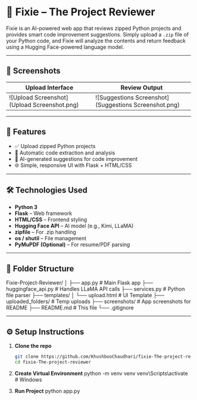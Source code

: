 # 🧠 Fixie – The Project Reviewer

Fixie is an AI-powered web app that reviews zipped Python projects and provides smart code improvement suggestions. Simply upload a `.zip` file of your Python code, and Fixie will analyze the contents and return feedback using a Hugging Face-powered language model.

---

## 📸 Screenshots

| Upload Interface | Review Output |
|------------------|----------------|
| ![Upload Screenshot](Upload Screenshot.png) | ![Suggestions Screenshot](Suggestions Screenshot.png) |


---

## 🚀 Features

- ✅ Upload zipped Python projects
- 🧠 Automatic code extraction and analysis
- 💬 AI-generated suggestions for code improvement
- 🌐 Simple, responsive UI with Flask + HTML/CSS

---

## 🛠️ Technologies Used

- **Python 3**
- **Flask** – Web framework
- **HTML/CSS** – Frontend styling
- **Hugging Face API** – AI model (e.g., Kimi, LLaMA)
- **zipfile** – For .zip handling
- **os / shutil** – File management
- **PyMuPDF (Optional)** – For resume/PDF parsing

---

## 🧩 Folder Structure
Fixie-Project-Reviewer/
│
├── app.py # Main Flask app
├── huggingface_api.py # Handles LLaMA API calls
├── services.py # Python file parser
├── templates/
│ └── upload.html # UI Template
├── uploaded_folders/ # Temp uploads
├── screenshots/ # App screenshots for README
├── README.md # This file
└── .gitignore


---

## ⚙️ Setup Instructions

1. **Clone the repo**
   ```bash
   git clone https://github.com/KhushbooChaudhari/fixie-The-project-reviewer.git
   cd fixie-The-project-reviewer
   
2. **Create Virtual Environment**
   python -m venv venv
venv\Scripts\activate  # Windows

3. **Run Project**
   python app.py


